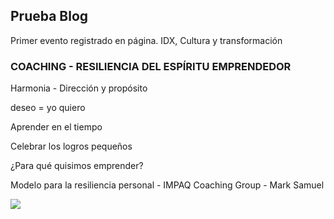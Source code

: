 ## Prueba Blog

Primer evento registrado en página. IDX, Cultura y transformación

### COACHING - RESILIENCIA DEL ESPÍRITU EMPRENDEDOR

Harmonia - Dirección y propósito

deseo = yo quiero

Aprender en el tiempo

Celebrar los logros pequeños

¿Para qué quisimos emprender?

Modelo para la resiliencia personal - IMPAQ Coaching Group - Mark Samuel

<img src="https://cdn-images-1.medium.com/max/600/1*VaPJeQUEjZEBfq-q_Eif3A.jpeg"/>
